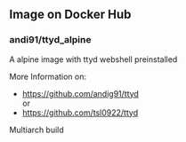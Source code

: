 ## Image on Docker Hub  
### andi91/ttyd_alpine  

A alpine image with ttyd webshell preinstalled  

More Information on:  
+ https://github.com/andig91/ttyd  
or  
+ https://github.com/tsl0922/ttyd

Multiarch build  
